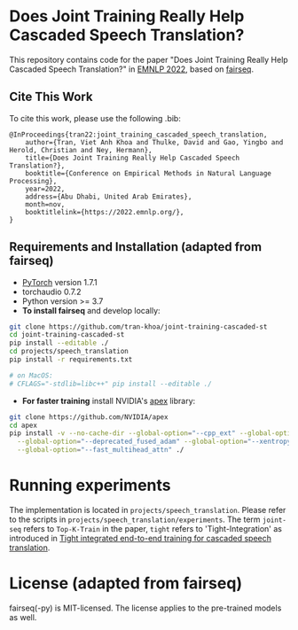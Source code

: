 # Does Joint Training Really Help Cascaded Speech Translation?

This repository contains code for the paper "Does Joint Training Really Help Cascaded Speech Translation?" in [EMNLP 2022](https://2022.emnlp.org/),
based on [fairseq](https://github.com/facebookresearch/fairseq).

## Cite This Work
To cite this work, please use the following .bib:
```
@InProceedings{tran22:joint_training_cascaded_speech_translation,
	author={Tran, Viet Anh Khoa and Thulke, David and Gao, Yingbo and Herold, Christian and Ney, Hermann},  	
	title={Does Joint Training Really Help Cascaded Speech Translation?},  
	booktitle={Conference on Empirical Methods in Natural Language Processing},
	year=2022,  
	address={Abu Dhabi, United Arab Emirates},  
	month=nov,  
	booktitlelink={https://2022.emnlp.org/},
}
```

## Requirements and Installation (adapted from fairseq)
* [PyTorch](http://pytorch.org/) version 1.7.1
* torchaudio 0.7.2
* Python version >= 3.7
* **To install fairseq** and develop locally:

``` bash
git clone https://github.com/tran-khoa/joint-training-cascaded-st
cd joint-training-cascaded-st
pip install --editable ./
cd projects/speech_translation
pip install -r requirements.txt

# on MacOS:
# CFLAGS="-stdlib=libc++" pip install --editable ./
```

* **For faster training** install NVIDIA's [apex](https://github.com/NVIDIA/apex) library:

``` bash
git clone https://github.com/NVIDIA/apex
cd apex
pip install -v --no-cache-dir --global-option="--cpp_ext" --global-option="--cuda_ext" \
  --global-option="--deprecated_fused_adam" --global-option="--xentropy" \
  --global-option="--fast_multihead_attn" ./
```

# Running experiments
The implementation is located in `projects/speech_translation`. 
Please refer to the scripts in `projects/speech_translation/experiments`.
The term `joint-seq` refers to `Top-K-Train` in the paper, `tight` refers to 'Tight-Integration' as introduced in [Tight integrated end-to-end training for cascaded speech translation](https://ieeexplore.ieee.org/abstract/document/9383462).

# License (adapted from fairseq)

fairseq(-py) is MIT-licensed.
The license applies to the pre-trained models as well.

